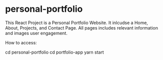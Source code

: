 # personal-portfolio
This React Project is a Personal Portfolio Website.
It inlcudse a Home, About, Projects, and Contact Page.
All pages includes relevant information and images user engagement.

How to access:

cd personal-portfolio
cd portfolio-app
yarn start